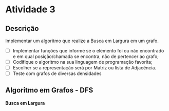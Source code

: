 # Atividade 3

## Descrição

Implementar um algoritmo que realize a Busca em Largura em um grafo.

- [ ] Implementar funções que informe se o elemento foi ou não encontrado e em qual posição/chamada se encontra, não de pertencer ao grafo;
- [ ] Codifique o algoritmo na sua linguagem de programação favorita;
- [ ] Escolher se a representação será por Matriz ou lista de Adjacência.
- [ ] Teste com grafos de diversas densidades

## Algoritmo em Grafos - DFS
#### Busca em Largura
